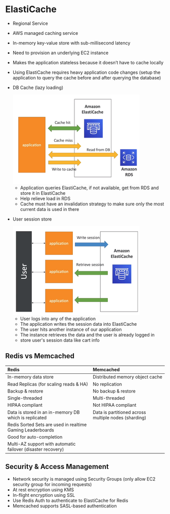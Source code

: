 # ElastiCache
- Regional Service
- AWS managed caching service
- In-memory key-value store with sub-millisecond latency
- Need to provision an underlying EC2 instance
- Makes the application stateless because it doesn’t have to cache locally
- Using ElastiCache requires heavy application code changes (setup the application to query the cache before and after querying the database)
- DB Cache (lazy loading)

  <img src=./images/dbcache.png width="400"/>

  - Application queries ElastiCache, if not available, get from RDS and store it in ElastiCache
  - Help relieve load in RDS
  - Cache must have an invalidation strategy to make sure only the most current data is used in there
- User session store
  
  <img src=./images/sessionstore.png width="400"/>

  - User logs into any of the application
  - The application writes the session data into ElastiCache
  - The user hits another instance of our application
  - The instance retrieves the data and the user is already logged in
  - store user's session data like cart info

## Redis vs Memcached
|           **Redis**           |           **Memcached**           |
|:------------------------------|:----------------------------------|
|In-memory data store	        |Distributed memory object cache    |
|Read Replicas (for scaling reads & HA)	| No replication            |
|Backup & restore	| No backup & restore                           |
|Single-threaded	| Multi-threaded |
|HIPAA compliant	| Not HIPAA compliant |
|Data is stored in an in-memory DB which is replicated	| Data is partitioned across multiple nodes (sharding) |
|Redis Sorted Sets are used in realtime Gaming Leaderboards	| 
|Good for auto-completion	|
|Multi-AZ support with automatic failover (disaster recovery)	|

## Security & Access Management
- Network security is managed using Security Groups (only allow EC2 security group for incoming requests)
- At rest encryption using KMS
- In-flight encryption using SSL
- Use Redis Auth to authenticate to ElastiCache for Redis
- Memcached supports SASL-based authentication
